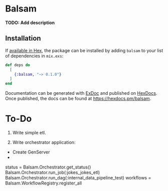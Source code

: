 # Balsam

**TODO: Add description**

## Installation

If [available in Hex](https://hex.pm/docs/publish), the package can be installed
by adding `balsam` to your list of dependencies in `mix.exs`:

```elixir
def deps do
  [
    {:balsam, "~> 0.1.0"}
  ]
end
```

Documentation can be generated with [ExDoc](https://github.com/elixir-lang/ex_doc)
and published on [HexDocs](https://hexdocs.pm). Once published, the docs can
be found at <https://hexdocs.pm/balsam>.

# To-Do

1. Write simple etl.

2. Write orchestrator application:
  - Create GenServer
  - 

status = Balsam.Orchestrator.get_status()
Balsam.Orchestrator.run_job(:jokes_jokes_etl)
Balsam.Orchestrator.run_dag(:internal_data_pipeline_test)
workflows = Balsam.WorkflowRegistry.register_all